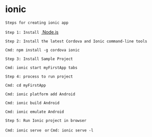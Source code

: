 # ionic

`Steps for creating ionic app `

`Step 1: Install `<a href="https://nodejs.org/en/" traget="_blank"> Node.js</a>

`Step 2: Install the latest Cordova and Ionic command-line tools `

`Cmd: npm install -g cordova ionic `

`Step 3: Install Sample Project `

`Cmd: ionic start myFirstApp tabs `

`Step 4: process to run project`

`Cmd: cd myFirstApp`

`Cmd: ionic platform add Android`

`Cmd: ionic build Android`

`Cmd: ionic emulate Android`

`Step 5: Run Ionic project in browser `

`Cmd: ionic serve `
`or`
`Cmd: ionic serve -l`


